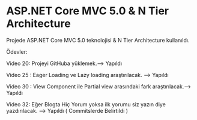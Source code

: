 # ASP.NET Core MVC 5.0 & N Tier Architecture

Projede ASP.NET Core MVC 5.0 teknolojisi & N Tier Architecture kullanıldı.

Ödevler:

Video 20: Projeyi GitHuba yüklemek.--> Yapıldı

Video 25 : Eager Loading ve Lazy loading araştırılacak. --> Yapıldı

Video 30 : View Component ile Partial view arasındaki fark araştırılacak.--> Yapıldı

Video 32: Eğer Blogta Hiç Yorum yoksa ilk yorumu siz yazın diye yazdırılacak. --> Yapıldı ( Commitslerde Belirtildi )
